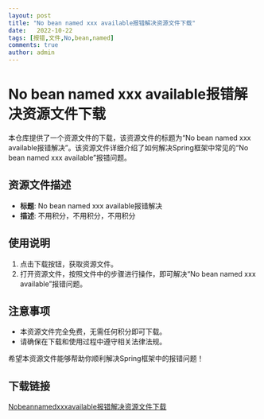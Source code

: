```yaml
---
layout: post
title: "No bean named xxx available报错解决资源文件下载"
date:   2022-10-22
tags: [报错,文件,No,bean,named]
comments: true
author: admin
---
```

# No bean named xxx available报错解决资源文件下载

本仓库提供了一个资源文件的下载，该资源文件的标题为“No bean named xxx available报错解决”。该资源文件详细介绍了如何解决Spring框架中常见的“No bean named xxx available”报错问题。

## 资源文件描述

- **标题**: No bean named xxx available报错解决
- **描述**: 不用积分，不用积分，不用积分

## 使用说明

1. 点击下载按钮，获取资源文件。
2. 打开资源文件，按照文件中的步骤进行操作，即可解决“No bean named xxx available”报错问题。

## 注意事项

- 本资源文件完全免费，无需任何积分即可下载。
- 请确保在下载和使用过程中遵守相关法律法规。

希望本资源文件能够帮助你顺利解决Spring框架中的报错问题！

## 下载链接

[Nobeannamedxxxavailable报错解决资源文件下载](https://pan.quark.cn/s/86d1c650c057)